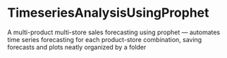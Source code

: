 # TimeseriesAnalysisUsingProphet
A multi-product multi-store sales forecasting using prophet — automates time series forecasting for each product-store combination, saving forecasts and plots neatly organized by a folder
